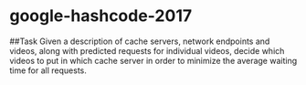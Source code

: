 # google-hashcode-2017
##Task
Given a description of cache servers, network endpoints and videos, along with predicted requests for
individual videos, ​decide which videos to put in which cache server in order to minimize the average
waiting time for all requests.
